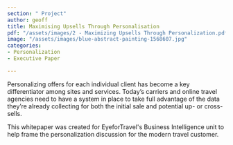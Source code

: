 ```yaml
---
section: " Project"
author: geoff
title: Maximising Upsells Through Personalisation
pdf: "/assets/images/2 - Maximizing Upsells Through Personalization.pdf"
image: "/assets/images/blue-abstract-painting-1568607.jpg"
categories:
- Personalization
- Executive Paper

---
```

Personalizing offers for each individual client has become a key differentiator among sites and services. Today’s carriers and online travel agencies need to have a system in place to take full advantage of the data they’re already collecting for both the initial sale and potential up- or cross-sells.

This whitepaper was created for EyeforTravel's Business Intelligence unit to help frame the personalization discussion for the modern travel customer.
